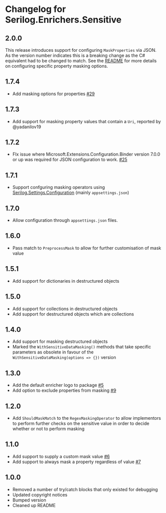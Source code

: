 # Changelog for Serilog.Enrichers.Sensitive

## 2.0.0

This release introduces support for configuring `MaskProperties` via JSON. As the version number indicates this is a breaking change as the C# equivalent had to be changed to match.
See the [README](README.md) for more details on configuring specific property masking options. 

## 1.7.4

- Add masking options for properties [#29](https://github.com/serilog-contrib/Serilog.Enrichers.Sensitive/issues/29)

## 1.7.3

- Add support for masking property values that contain a `Uri`, reported by @yadanilov19

## 1.7.2

- FIx issue where Microsoft.Extensions.Configuration.Binder version 7.0.0 or up was required for JSON configuration to work. [#25](https://github.com/serilog-contrib/Serilog.Enrichers.Sensitive/issues/25)

## 1.7.1

- Support confguring masking operators using [Serilog.Settings.Configuration](https://github.com/serilog/serilog-settings-configuration) (mainly `appsettings.json`)

## 1.7.0

- Allow configuration through `appsettings.json` files.

## 1.6.0

- Pass match to `PreprocessMask` to allow for further customisation of mask value

## 1.5.1 

- Add support for dictionaries in destructured objects

## 1.5.0

- Add support for collections in destructured objects
- Add support for destructured objects which are collections

## 1.4.0

- Add support for masking destructured objects
- Marked the `WithSensitiveDataMasking()` methods that take specific parameters as obsolete in favour of the `WithSensitiveDataMasking(options => {})` version

## 1.3.0

- Add the default enricher logo to package [#5](https://github.com/serilog-contrib/Serilog.Enrichers.Sensitive/issues/5)
- Add option to exclude properties from masking [#9](https://github.com/serilog-contrib/Serilog.Enrichers.Sensitive/issues/9)

## 1.2.0

- Add `ShouldMaskMatch` to the `RegexMaskingOperator` to allow implementors to perform further checks on the sensitive value in order to decide whether or not to perform masking

## 1.1.0

- Add support to supply a custom mask value [#6](https://github.com/serilog-contrib/Serilog.Enrichers.Sensitive/issues/6)
- Add support to always mask a property regardless of value [#7](https://github.com/serilog-contrib/Serilog.Enrichers.Sensitive/issues/7)

## 1.0.0

- Removed a number of try/catch blocks that only existed for debugging
- Updated copyright notices
- Bumped version
- Cleaned up README